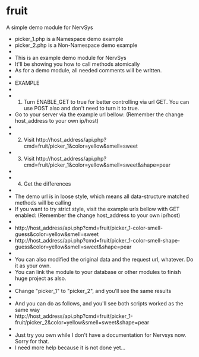 # fruit
A simple demo module for NervSys

 * picker_1.php is a Namespace demo example
 * picker_2.php is a Non-Namespace demo example
 *
 * This is an example demo module for NervSys
 * It'll be showing you how to call methods atomically
 * As for a demo module, all needed comments will be written.
 *
 * EXAMPLE
 *
 * 1. Turn ENABLE_GET to true for better controlling via url GET. You can use POST also and don't need to turn it to true.
 * Go to your server via the example url bellow: (Remember the change host_address to your own ip/host)
 *
 * 2. Visit http://host_address/api.php?cmd=fruit/picker_1&color=yellow&smell=sweet
 * 3. Visit http://host_address/api.php?cmd=fruit/picker_1&color=yellow&smell=sweet&shape=pear
 *
 * 4. Get the differences
 *
 * The demo url is in loose style, which means all data-structure matched methods will be calling
 * If you want to try strict style, visit the example urls bellow with GET enabled: (Remember the change host_address to your own ip/host)
 *
 * http://host_address/api.php?cmd=fruit/picker_1-color-smell-guess&color=yellow&smell=sweet
 * http://host_address/api.php?cmd=fruit/picker_1-color-smell-shape-guess&color=yellow&smell=sweet&shape=pear
 *
 * You can also modified the original data and the request url, whatever. Do it as your own.
 * You can link the module to your database or other modules to finish huge project as also.
 *
 * Change "picker_1" to "picker_2", and you'll see the same results
 *
 * And you can do as follows, and you'll see both scripts worked as the same way
 * http://host_address/api.php?cmd=fruit/picker_1-fruit/picker_2&color=yellow&smell=sweet&shape=pear
 *
 * Just try you own while I don't have a documentation for Nervsys now. Sorry for that.
 * I need more help because it is not done yet...
